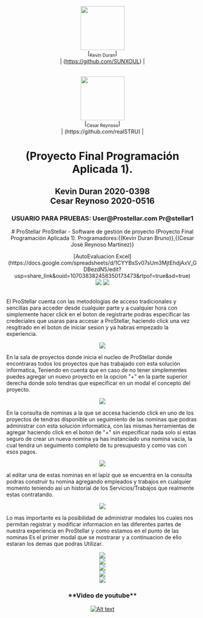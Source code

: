 <div id="header" align="center">

 <img src="https://avatars.githubusercontent.com/u/91565711?v=4" width=115><br>[<sub>Kevin Duran</sub>]<br>| (https://github.com/SUNXOUL)  |

 <BR>
  <img src="https://avatars.githubusercontent.com/u/122837710?v=4" width=115><br>[<sub>Cesar Reynoso</sub>]<br>| (https://github.com/realSTRU) |
 
  <h1>(Proyecto Final Programación Aplicada 1).</h1>
  <h2>Kevin Duran 2020-0398<br>Cesar Reynoso 2020-0516<br></h2>
  <h3> USUARIO PARA PRUEBAS:
User@Prostellar.com
Pr@stellar1</h3>
  
  
  <p style="font-family; monospace">
      # ProStellar
      ProStellar - Software de gestión de proyecto 
      (Proyecto Final Programación Aplicada 1).
      Programadores:{(Kevin Duran Bruno)},{(Cesar José Reynoso Martinez)}
  </p>
[AutoEvaluacion Excel](https://docs.google.com/spreadsheets/d/1CYYBsSv07sUm3MjtEhdjAxV_GDBezdN5/edit?usp=share_link&ouid=107038382458350173473&rtpof=true&sd=true)
</div>


<div align="center">
  <img src="https://user-images.githubusercontent.com/122837710/228116149-1a17f60b-946a-4930-81ec-286dc1b15056.png"/>
  <img src="https://user-images.githubusercontent.com/122837710/228116233-4b9dc6ca-e0d5-4293-8db8-3f205c2448fd.png"/>
  <br>
  <br>
 
  
</div>
<div>
  <p style="font-family; monospace">
        El ProStellar cuenta con las metodologias de acceso tradicionales y sencillas para acceder desde cualquier parte y a cualquier hora
        con simplemente hacer click en el boton de registrarte podras especificar las credeciales que usaras para accesar a ProStellar,
        haciendo click una vez resgitrado en el boton de iniciar sesion y ya habras empezado la experiencia.
    </p>
</div>
<div align = "center">
   <img src="https://i.postimg.cc/yNZVHc3V/Login.png"/>
</div>

<div>
  <p style="font-family; monospace">
        En la sala de proyectos donde inicia el nucleo de ProStellar donde encontraras todos los proyectos que has trabajado con esta solución informatica,
        Teniendo en cuenta que en caso de no tener simplementes puedes agregar un nuevo proyecto en la opcion "+" en la parte superior derecha donde solo tendras que 
         especificar en un modal el concepto del proyecto.
    </p>
</div>
<div align = "center">
   <img src="https://i.postimg.cc/cJRfJKVS/Sala-de-proyectos.png"/>
</div>

<div>
  <p style="font-family; monospace">
       En la consulta de nominas a la que se accesa haciendo click en uno de los proyectos de tendras disponible un seguimiento de las nominas que podras
       administrar con esta solución informatica, con las mismas herramientas de agregar haciendo click en el boton de "+" sin especificar nada solo si 
       estas seguro de crear un nueva nomina ya has instanciado una nomina vacia, la cual tendra un seguimento completo de tu presupuesto y como vas con esos
       pagos.
    </p>
</div>
<div align = "center">
   <img src="https://i.postimg.cc/MHPFr3Dd/Nominas.png"/>
</div>

<div>
  <p style="font-family; monospace">
       al editar una de estas nominas en el lapiz que se encuentra en la consulta podras construir tu nomina agregando empleados y trabajos en cualquier momento
       teniendo asi un historial de los Servicios/Trabajos que realmente estas contratando.
    </p>
</div>
<div align = "center">
   <img src="https://i.postimg.cc/sf43Xzj7/Empleados.png"/>
</div>

<div>
  <p style="font-family; monospace">
       Lo mas importante es la posibilidad de administrar modales los cuales nos permitan registrar y modificar informacion en las diferentes partes de nuestra 
   experiencia en ProStellar y como estamos en el punto de las nominas Es el primer modal que se mostrarar y a continuacion de ello estaran los demas que podras 
   Utilizar.
    </p>
</div>
<div align = "center">
   <img src="https://i.postimg.cc/Y9J8KZVS/Modal-1.png">
   <br>
   <img src="https://i.postimg.cc/3xVkBhDW/Eliminar.png">
 <br>
   <img src="https://i.postimg.cc/SsJqtYFh/Opciones.png">
 <br>
   <img src="https://i.postimg.cc/kXxCZdZB/Modal-Trabajo.png">
 <br>
   <img src="https://i.postimg.cc/P5tgRvYR/Modal-Empleado.png">

<br>
<h3>**Video de youtube**</h3>
  
 [![Alt text](https://img.youtube.com/vi/Z05MwMvEyWQ/0.jpg)](https://www.youtube.com/watch?v=Z05MwMvEyWQ)
</div>





